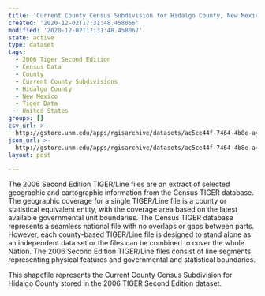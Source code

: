 ```yaml
---
title: 'Current County Census Subdivision for Hidalgo County, New Mexico, 2006se TIGER'
created: '2020-12-02T17:31:48.458056'
modified: '2020-12-02T17:31:48.458067'
state: active
type: dataset
tags:
  - 2006 Tiger Second Edition
  - Census Data
  - County
  - Current County Subdivisions
  - Hidalgo County
  - New Mexico
  - Tiger Data
  - United States
groups: []
csv_url: >-
  http://gstore.unm.edu/apps/rgisarchive/datasets/ac5ce44f-7464-4b8e-a4ab-273abea6e330/tgr2006se_hida_cousubcu.derived.csv
json_url: >-
  http://gstore.unm.edu/apps/rgisarchive/datasets/ac5ce44f-7464-4b8e-a4ab-273abea6e330/tgr2006se_hida_cousubcu.derived.json
layout: post

---
```

The 2006 Second Edition TIGER/Line files are an extract of selected geographic and cartographic information from the Census TIGER database.  The geographic coverage for a single TIGER/Line file is a county or statistical equivalent entity, with the coverage area based on the latest available governmental unit boundaries. The Census TIGER database represents a seamless national file with no overlaps or gaps between parts.  However, each county-based TIGER/Line file is designed to stand alone as an independent data set or the files can be combined to cover the whole Nation.  The 2006 Second Edition  TIGER/Line files consist of line segments representing physical features and governmental and statistical boundaries.  

This shapefile represents the Current County Census Subdivision for Hidalgo County stored in the 2006 TIGER Second Edition dataset.
